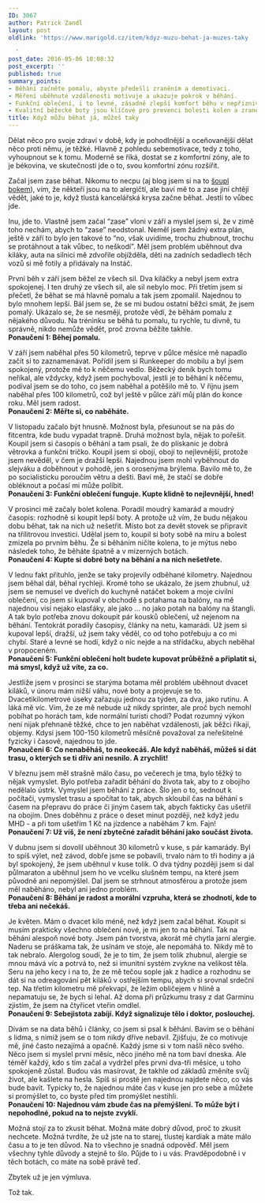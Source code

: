 ```yaml
---
ID: 3067
author: Patrick Zandl
layout: post
oldlink: 'https://www.marigold.cz/item/kdyz-muzu-behat-ja-muzes-taky

  '
post_date: 2016-05-06 10:08:32
post_excerpt: ''
published: true
summary_points:
- Běhání začněte pomalu, abyste předešli zraněním a demotivaci.
- Měření uběhnuté vzdálenosti motivuje a ukazuje pokrok v běhání.
- Funkční oblečení, i to levné, zásadně zlepší komfort běhu v nepříznivém počasí.
- Kvalitní běžecké boty jsou klíčové pro prevenci bolesti kolen a zranění.
title: Když můžu běhat já, můžeš taky
---
```


<p>Dělat něco pro svoje zdraví v době, kdy je pohodlnější a oceňovanější dělat něco proti němu, je těžké. Hlavně z pohledu sebemotivace, tedy z toho, vyhoupnout se k tomu. Moderně se říká, dostat se z komfortní zóny, ale to je békovina, ve skutečnosti jde o to, svou komfortní zónu rozšířit.</p>

<p>Začal jsem zase běhat. Nikomu to necpu (aj blog jsem si na to <a href="http://krysabeha.blogspot.cz">šoupl bokem</a>), vím, že někteří jsou na to alergičtí, ale baví mě to a zase jiní chtějí vědět, jaké to je, když tlustá kancelářská krysa začne běhat. Jestli to vůbec jde.</p>

<p>Inu, jde to. Vlastně jsem začal “zase” vloni v září a myslel jsem si, že v zimě toho nechám, abych to “zase” neodstonal. Neměl jsem žádný extra plán, ještě v září to bylo jen takové to “no, však uvidíme, trochu zhubnout, trochu se protáhnout a tak vůbec, to neškodí”. Měl jsem problém uběhnout dva kiláky, auta na silnici mě zdvořile objížděla, děti na zadních sedadlech těch vozů si mě fotily a přidávaly na Instáč.</p>


<!--more-->

<p>První běh v září jsem běžel ze všech sil. Dva kiláčky a nebyl jsem extra spokojenej. I ten druhý ze všech sil, ale sil nebylo moc. Při třetím jsem si přečetl, že běhat se má hlavně pomalu a tak jsem zpomalil. Najednou to bylo mnohem lepší. Bál jsem se, že se mi budou ostatní běžci smát, že jsem pomalý. Ukázalo se, že se nesmějí, protože vědí, že běhám pomalu z nějakého důvodu. Na tréninku se běhá tu pomalu, tu rychle, tu divně, tu správně, nikdo nemůže vědět, proč zrovna běžíte takhle. <br /><strong>Ponaučení 1: Běhej pomalu.</strong></p>

<p>V září jsem naběhal přes 50 kilometrů, teprve v půlce měsíce mě napadlo začít si to zaznamenávat. Pořídil jsem si Runkeeper do mobilu a byl jsem spokojený, protože mě to k něčemu vedlo. Běžecký deník bych tomu neříkal, ale vždycky, když jsem pochyboval, jestli je to běhání k něčemu, podíval jsem se do toho, co jsem naběhal a potěšilo mě to. V říjnu jsem naběhal přes 100 kilometrů, což byl ještě v půlce září můj plán do konce roku. Měl jsem radost. <br /><strong>Ponaučení 2: Měřte si, co naběháte.</strong></p>

<p>V listopadu začalo být hnusně. Možnost byla, přesunout se na pás do fitcentra, kde budu vypadat trapně. Druhá možnost byla, nějak to pořešit. Koupil jsem si časopis o běhání a tam psali, že do plískanic je dobrá větrovka a funkční tričko. Koupil jsem si obojí, obojí to nejlevnější, protože jsem nevěděl, v čem je dražší lepší. Najednou jsem mohl vyběhnout do slejváku a doběhnout v pohodě, jen s orosenýma brýlema. Bavilo mě to, že po socialisticku poroučím větru a dešti. Baví mě, že stačí se dobře obléknout a počasí mi může políbit. <br /><strong>Ponaučení 3: Funkční oblečení funguje. Kupte klidně to nejlevnější, hned!</strong></p>

<p>V prosinci mě začaly bolet kolena. Poradil moudrý kamarád a moudrý časopis: rozhodně si koupit lepší boty. A protože už vím, že budu nějakou dobu běhat, tak na nich už nešetřit. Místo bot za devět stovek se připravit na třílitrovou investici. Udělal jsem to, koupil si boty sobě na míru a bolest zmizela po prvním běhu. Že si běháním ničíte kolena, to je mýtus nebo následek toho, že běháte špatně a v mizerných botách. <br /><strong>Ponaučení 4: Kupte si dobré boty na běhání a na nich nešetřete.</strong></p>

<p>V lednu fakt přituhlo, jenže se taky projevily odběhané kilometry. Najednou jsem běhal dál, běhal rychleji. Kromě toho se ukázalo, že jsem zhubnul, už jsem se nemusel ve dveřích do kuchyně natáčet bokem a moje civilní oblečení, co jsem si kupoval v obchodě s potahama na balóny, na mě najednou visí nejako elasťáky, ale jako … no jako potah na balóny na štangli. A tak bylo potřeba znovu dokoupit pár kousků oblečení, už nejenom na běhání. Tentokrát poradily časopisy, články na netu, kamarádi. Už jsem si kupoval lepší, dražší, už jsem taky věděl, co od toho potřebuju a co mi chybí. Staré a levné se hodí, když o nic nejde a na střídačku, abych neběhal v propoceném. <br /><strong>Ponaučení 5: Funkční oblečení holt budete kupovat průběžně a připlatit si, má smysl, když už víte, za co.</strong></p>

<p>Jestliže jsem v prosinci se starýma botama měl problém uběhnout dvacet kiláků, v únoru mám nižší váhu, nové boty a projevuje se to. Dvacetikilometrové úseky zařazuju jednou za týden, za dva, jako rutinu. A láká mě víc. Vím, že ze mě nebude už nikdy sprinter, ale proč bych nemohl pobíhat po horách tam, kde normální turisti chodí? Podat rozumný výkon není nijak přehnaně těžké, chce to jen naběhat vzdálenosti, jak běžci říkají, objemy. Kdysi jsem 100-150 kilometrů měsíčně považoval za neřešitelné fyzicky i časově, najednou to jde. <br /><strong>Ponaučení 6: Co nenaběháš, to neokecáš. Ale když naběháš, můžeš si dát trasu, o kterých se ti dřív ani nesnilo. A zrychlit!</strong></p>

<p>V březnu jsem měl strašně málo času, po večerech je tma, bylo těžký to nějak vymyslet. Bylo potřeba zařadit běhání do života tak, aby to z obojího nedělalo ústrk. Vymyslel jsem běhání z práce. Šlo jen o to, sednout k počítači, vymyslet trasu a spočítat to tak, abych skloubil čas na běhání s časem na přepravu do práce či jiným časem tak, abych fakticky čas ušetřil na obojím. Dnes doběhnu z práce o deset minut později, než když jedu MHD - a při tom ušetřím 1 Kč na jízdence a naběhám 7 km. Fajn!<br /><strong>Ponaučení 7: Už víš, že není zbytečné zařadit běhání jako součást života.</strong></p>

<p>V dubnu jsem si dovolil uběhnout 30 kilometrů v kuse, s pár kamarády. Byl to spíš výlet, než závod, dobře jsme se pobavili, trvalo nám to tři hodiny a já byl spokojený, že jsem uběhnul v kuse tolik. O dva týdny později jsem si dal půlmaraton a uběhnul jsem ho ve vcelku slušném tempu, na které jsem původně ani nepomýšlel. Dal jsem se strhnout atmosférou a protože jsem měl naběháno, nebyl ani jedno problém.<br /><strong>Ponaučení 8: Běhání je radost a morální vzpruha, která se zhodnotí, kde to třeba ani nečekáš.</strong></p>

<p>Je květen. Mám o dvacet kilo méně, než když jsem začal běhat. Koupit si musím prakticky všechno oblečení nové, je mi jen to na běhání. Tak na běhání alespoň nové boty. Jsem pán tvorstva, akorát mě chytla jarní alergie. Naderu se práškama tak, že usínám ve stoje, ale nepomáhá to. Nikdy mě to tak nebralo. Alergolog soudí, že je to tím, že jsem tolik zhubnul, alergie se mnou mává víc a potrvá to, než si imunitní systém zvykne na velikost těla. Seru na jeho kecy i na to, že ze mě tečou sople jak z hadice a rozhodnu se dát si na odreagování pět kiláků v ostřejším tempu, abych si srovnal srdeční tep. Na třetím kilometru mě překvapí, že ležím obličejem v hlíně a nepamatuju se, že bych si lehal. Až doma při průzkumu trasy z dat Garminu zjistím, že jsem na čtyřicet vteřin omdlel. <br /><strong>Ponaučení 9: Sebejistota zabíjí. Když signalizuje tělo i doktor, poslouchej.</strong></p>

<p>Dívám se na data běhů i články, co jsem si psal k běhání. Bavím se o běhání s lidma, s nimiž jsem se o tom nikdy dříve nebavil. Zjišťuju, že co motivuje mě, jiné často nezajímá a opačně. Každý jsme si v tom našli něco svého. Něco jsem si myslel první měsíc, něco jiného mě na tom baví dneska. Ale téměř každý, kdo s tím začal a vydržel přes první dva-tři měsíce, u toho spokojeně zůstal. Budou vás masírovat, že takhle od základů změníte svůj život, ale kašlete na hesla. Spíš si prostě jen najednou najdete něco, co vás bude bavit. Typicky to, že najednou máte čas v kuse jen pro sebe a můžete si promýšlet to, co byste před tím promýšlet nestihli. <br /><strong>Ponaučení 10: Najednou vám zbude čas na přemýšlení. To může být i nepohodlné, pokud na to nejste zvyklí.</strong></p>

<p>Možná stojí za to zkusit běhat. Možná máte dobrý důvod, proč to zkusit nechcete. Možná tvrdíte, že už jste na to starej, tlustej kardiak a máte málo času a to je ten důvod. Na to všechno je snadná odpověď. Měl jsem všechny tyhle důvody a stejně to šlo. Půjde to i u vás. Pravděpodobně i v těch botách, co máte na sobě právě teď.</p>

<p>Zbytek už je jen výmluva.</p>

<p>Tož tak.</p>